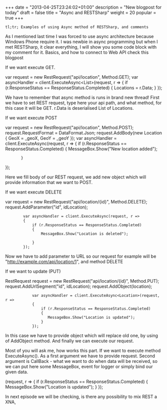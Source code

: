 +++
date = "2013-04-25T23:24:02+01:00"
description = "New blogpost for today"
draft = false
title = "Async and RESTSharp"
weight = 20
popular = true
+++

    tl;tr; Examples of using Async method of RESTSharp, and comments

As I mentioned last time I was forced to use async architecture because Windows Phone require it. I was newbie in async programming but when I met RESTSharp, it clear everything, I will show you some code block with my comment for it. Basics, and how to connect to Web API check this blogpost

If we want execute GET.

var request = new RestRequest("api/location", Method.GET);
var asyncHandler = client.ExecuteAsync<List<Location>>(request, r =>
{
  if (r.ResponseStatus == ResponseStatus.Completed)
   {
     Locations = r.Data;
   }
});

We have to remember that async method is runs in brand new thread! First we have to set REST request, type here your api path, and what method, for this case it will be GET. r.Data is deserialised List of Locations.

If we want execute POST

var request = new RestRequest("api/location", Method.POST);
request.RequestFormat = DataFormat.Json;
request.AddBody(new Location
  {
     GeoX = _geoX,
     GeoY = _geoY
  });
var asyncHandler = client.ExecuteAsync(request, r =>
  {
     if (r.ResponseStatus == ResponseStatus.Completed)
           {
              MessageBox.Show("New location added");

           }
   });

Here we fill body of our REST request, we add new object which will provide information that we want to POST.

If we want execute DELETE

var request = new RestRequest("api/location/{id}", Method.DELETE);
request.AddParameter("id", idLocation);

            var asyncHandler = client.ExecuteAsync(request, r =>
            {
                if (r.ResponseStatus == ResponseStatus.Completed)
                {
                    MessageBox.Show("Location is deleted");

                }
            });

Now we have to add parameter to URL so our request for example will be "http://example.com/api/location/1", and method DELETE

If we want to update (PUT)

 RestRequest request = new RestRequest("api/location/{id}", Method.PUT);
                request.AddUrlSegment("id", idLocation);
                request.AddObject(location);

                var asyncHandler = client.ExecuteAsync<Location>(request, r =>
                {
                    if (r.ResponseStatus == ResponseStatus.Completed)
                    {
                       MessageBox.Show("Location is updated");
                    }
                });

In this case we have to provide object which will replace old one, by using of AddObject method. And finally we can execute our request.

Most of you will ask me, how works this part. If we want to execute method ExecuteAsync<T>(). As a first argument we have to provide request. Second argument is CallBack - what we want to do when data will be received, so we can put here some MessageBox, event for logger or simply bind our given data.

(request, r =>
                {
                    if (r.ResponseStatus == ResponseStatus.Completed)
                    {
                       MessageBox.Show("Location is updated");
                    }
                });

In next episode we will be checking, is there any possibility to mix REST a XNA,